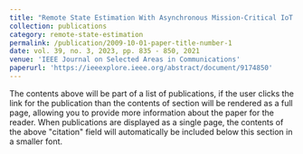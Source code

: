 ```yaml
---
title: "Remote State Estimation With Asynchronous Mission-Critical IoT Sensors"
collection: publications
category: remote-state-estimation
permalink: /publication/2009-10-01-paper-title-number-1
date: vol. 39, no. 3, 2023, pp. 835 - 850, 2021
venue: 'IEEE Journal on Selected Areas in Communications'
paperurl: 'https://ieeexplore.ieee.org/abstract/document/9174850'
---
```


The contents above will be part of a list of publications, if the user clicks the link for the publication than the contents of section will be rendered as a full page, allowing you to provide more information about the paper for the reader. When publications are displayed as a single page, the contents of the above "citation" field will automatically be included below this section in a smaller font.
